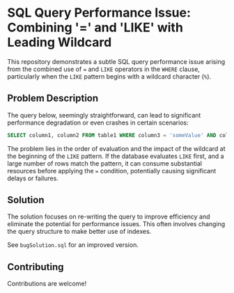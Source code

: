 # SQL Query Performance Issue: Combining '=' and 'LIKE' with Leading Wildcard

This repository demonstrates a subtle SQL query performance issue arising from the combined use of `=` and `LIKE` operators in the `WHERE` clause, particularly when the `LIKE` pattern begins with a wildcard character (`%`).

## Problem Description

The query below, seemingly straightforward, can lead to significant performance degradation or even crashes in certain scenarios:

```sql
SELECT column1, column2 FROM table1 WHERE column3 = 'someValue' AND column4 LIKE '%pattern%';
```

The problem lies in the order of evaluation and the impact of the wildcard at the beginning of the `LIKE` pattern. If the database evaluates `LIKE` first, and a large number of rows match the pattern, it can consume substantial resources before applying the `=` condition, potentially causing significant delays or failures.

## Solution

The solution focuses on re-writing the query to improve efficiency and eliminate the potential for performance issues.  This often involves changing the query structure to make better use of indexes.

See `bugSolution.sql` for an improved version.

## Contributing

Contributions are welcome!